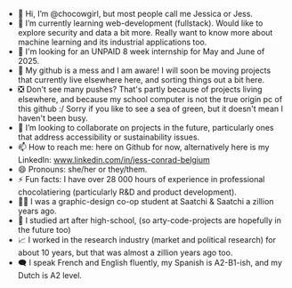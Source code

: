 - 👋 Hi, I’m @chocowgirl, but most people call me Jessica or Jess.
- 🌱 I’m currently learning web-development (fullstack).   Would like to explore security and data a bit more.  Really want to know more about machine learning and its industrial applications too.
- 👀 I'm looking for an UNPAID 8 week internship for May and June of 2025.
- 🥴 My github is a mess and I am aware! I will soon be moving projects that currently live elsewhere here, and sorting things out a bit here.
- ❎ Don't see many pushes?  That's partly because of projects living elsewhere, and because my school computer is not the true origin pc of this github :/  Sorry if you like to see a sea of green, but it doesn't mean I haven't been busy.
- 💞️ I’m looking to collaborate on projects in the future, particularly ones that address accessibility or sustainability issues.
- 📫 How to reach me: here on Github for now, alternatively here is my LinkedIn: www.linkedin.com/in/jess-conrad-belgium
- 😄 Pronouns: she/her or they/them.
- ⚡ Fun facts: I have over 28 000 hours of experience in professional chocolatiering (particularly R&D and product development).
- 👩‍🎓 I was a graphic-design co-op student at Saatchi & Saatchi a zillion years ago.
- 🎨 I studied art after high-school, (so arty-code-projects are hopefully in the future too)
- 📈 I worked in the research industry (market and political research) for about 10 years, but that was almost a zillion years ago too.
- 🗨 I speak French and English fluently, my Spanish is A2-B1-ish, and my Dutch is A2 level.
